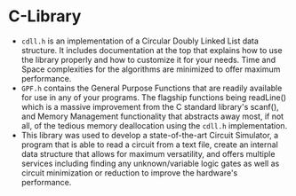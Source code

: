 # C-Library

- `cdll.h` is an implementation of a Circular Doubly Linked List data structure. It includes documentation at the top that explains how to use the library properly and how to customize it for your needs. Time and Space complexities for the algorithms are minimized to offer maximum performance.
- `GPF.h` contains the General Purpose Functions that are readily available for use in any of your programs. The flagship functions being readLine() which is a massive improvement from the C standard library's scanf(), and Memory Management functionality that abstracts away most, if not all, of the tedious memory deallocation using the `cdll.h` implementation.
- This library was used to develop a state-of-the-art Circuit Simulator, a program that is able to read a circuit from a text file, create an internal data structure that allows for maximum versatility, and offers multiple services including finding any unknown/variable logic gates as well as circuit minimization or reduction to improve the hardware's performance.
